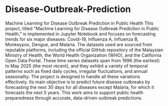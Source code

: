 # Disease-Outbreak-Prediction
Machine Learning for Disease Outbreak Prediction in Public Health
This project, titled "Machine Learning for Disease Outbreak Prediction in Public Health," is implemented in Jupyter Notebook and focuses on forecasting trends for six major diseases: Covid-19, Influenza A, Influenza B, Monkeypox, Dengue, and Malaria. The datasets used are sourced from reputable platforms, including the official GitHub repository of the Malaysian Ministry of Health, the World Health Organization (WHO), and the California Open Data Portal. These time series datasets span from 1996 (the earliest) to May 2025 (the most recent), and they exhibit a variety of temporal patterns such as fixed daily cycles, irregular fluctuations, and annual seasonality. The project is designed to handle all these variations effectively. Its main objective is to predict future disease outbreaks by forecasting the next 30 days for all diseases except Malaria, for which it forecasts the next 5 years. This work aims to support public health preparedness through accurate, data-driven outbreak predictions.

